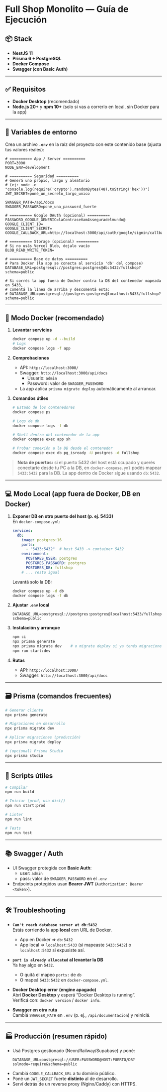 # Full Shop Monolito — Guía de Ejecución

## 📦 Stack
- **NestJS 11**
- **Prisma 6 + PostgreSQL**
- **Docker Compose**
- **Swagger (con Basic Auth)**

---

## ✅ Requisitos
- **Docker Desktop** (recomendado)
- **Node.js 20+** y **npm 10+** (solo si vas a correrlo en local, sin Docker para la app)

---

## 🔧 Variables de entorno

Crea un archivo **`.env`** en la raíz del proyecto con este contenido base (ajusta tus valores reales):

```dotenv
# ========== App / Server ==========
PORT=3000
NODE_ENV=development

# ========== Seguridad ==========
# Generá uno propio, largo y aleatorio
# (ej: node -e "console.log(require('crypto').randomBytes(48).toString('hex'))")
JWT_SECRET=poné_un_secreto_largo_unico

SWAGGER_PATH=/api/docs
SWAGGER_PASSWORD=poné_una_password_fuerte

# ========== Google OAuth (opcional) ==========
PASSWORD_GOOGLE_GENERIC=laContraseñam4sseguradelmundo@
GOOGLE_CLIENT_ID=
GOOGLE_CLIENT_SECRET=
GOOGLE_CALLBACK_URL=http://localhost:3000/api/auth/google/signin/callback

# ========== Storage (opcional) ==========
# Si no usás Vercel Blob, dejalo vacío
BLOB_READ_WRITE_TOKEN=

# ========== Base de datos ==========
# Para Docker (la app se conecta al servicio 'db' del compose)
DATABASE_URL=postgresql://postgres:postgres@db:5432/fullshop?schema=public

# Si corrés la app fuera de Docker contra la DB del contenedor mapeada en 5433,
# comentá la línea de arriba y descomentá esta:
# DATABASE_URL=postgresql://postgres:postgres@localhost:5433/fullshop?schema=public
```
---

## 🐳 Modo Docker (recomendado)

1. **Levantar servicios**
   ```bash
   docker compose up -d --build
   # Logs
   docker compose logs -f app
   ```

2. **Comprobaciones**
   - API: `http://localhost:3000/`
   - Swagger: `http://localhost:3000/api/docs`  
     - Usuario: `admin`
     - Password: valor de `SWAGGER_PASSWORD`
   - La app aplica `prisma migrate deploy` automáticamente al arrancar.

3. **Comandos útiles**
   ```bash
   # Estado de los contenedores
   docker compose ps

   # Logs de db
   docker compose logs -f db

   # Shell dentro del contenedor de la app
   docker compose exec app sh

   # Probar conexión a la DB desde el contenedor
   docker compose exec db pg_isready -U postgres -d fullshop
   ```

> **Nota de puertos:** si el puerto 5432 del host está ocupado y querés conectarte desde tu PC a la DB, en `docker-compose.yml` podés mapear `5433:5432` para la DB. La app dentro de Docker sigue usando `db:5432`.

---

## 💻 Modo Local (app fuera de Docker, DB en Docker)

1. **Exponer DB en otro puerto del host (p. ej. 5433)**  
   En `docker-compose.yml`:
   ```yaml
   services:
     db:
       image: postgres:16
       ports:
         - "5433:5432"  # host 5433 -> container 5432
       environment:
         POSTGRES_USER: postgres
         POSTGRES_PASSWORD: postgres
         POSTGRES_DB: fullshop
       # ... resto igual
   ```

   Levantá solo la DB:
   ```bash
   docker compose up -d db
   docker compose logs -f db
   ```

2. **Ajustar `.env` local**
   ```dotenv
   DATABASE_URL=postgresql://postgres:postgres@localhost:5433/fullshop?schema=public
   ```

3. **Instalación y arranque**
   ```bash
   npm ci
   npx prisma generate
   npx prisma migrate dev    # o migrate deploy si ya tenés migraciones
   npm run start:dev
   ```

4. **Rutas**
   - API: `http://localhost:3000/`
   - Swagger: `http://localhost:3000/api/docs`

---

## 🗃️ Prisma (comandos frecuentes)
```bash
# Generar cliente
npx prisma generate

# Migraciones en desarrollo
npx prisma migrate dev

# Aplicar migraciones (producción)
npx prisma migrate deploy

# (opcional) Prisma Studio
npx prisma studio
```

---

## 🧪 Scripts útiles
```bash
# Compilar
npm run build

# Iniciar (prod, usa dist/)
npm run start:prod

# Linter
npm run lint

# Tests
npm run test
```

---

## 📚 Swagger / Auth
- UI Swagger protegida con **Basic Auth**:
  - user: `admin`
  - pass: valor de `SWAGGER_PASSWORD` en el `.env`
- Endpoints protegidos usan **Bearer JWT** (`Authorization: Bearer <token>`).

---

## 🛠️ Troubleshooting

- **`Can't reach database server at db:5432`**  
  Estás corriendo la app **local** con URL de Docker.  
  - App en Docker ⇒ `db:5432`  
  - App local ⇒ `localhost:5433` (si mapeaste `5433:5432`) o `localhost:5432` si expusiste así.

- **`port is already allocated` al levantar la DB**  
  Ya hay algo en `5432`.  
  - O quitá el mapeo `ports:` de `db`  
  - O mapeá `5433:5432` en `docker-compose.yml`.

- **Docker Desktop error (engine apagado)**  
  Abrí **Docker Desktop** y esperá “Docker Desktop is running”.  
  Verificá con: `docker version` / `docker info`.

- **Swagger en otra ruta**  
  Cambiá `SWAGGER_PATH` en `.env` (p. ej., `/api/documentacion`) y reiniciá.

---

## 🏭 Producción (resumen rápido)
- Usá Postgres gestionado (Neon/Railway/Supabase) y poné:
  ```dotenv
  DATABASE_URL=postgresql://USER:PASSWORD@HOST:PUERTO/DB?sslmode=require&schema=public
  ```
- Cambiá `GOOGLE_CALLBACK_URL` a tu dominio público.
- Poné un `JWT_SECRET` fuerte **distinto** al de desarrollo.
- Serví detrás de un reverse proxy (Nginx/Caddy) con HTTPS.
